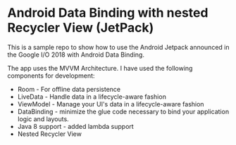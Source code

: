 # Android Data Binding with nested Recycler View (JetPack)
This is a sample repo to show how to use the Android Jetpack announced in the Google I/O 2018 with Android Data Binding.

The app uses the MVVM Architecture. I have used the following components for development:

  * Room - For offline data persistence
  * LiveData - Handle data in a lifecycle-aware fashion
  * ViewModel - Manage your UI's data in a lifecycle-aware fashion
  * DataBinding - minimize the glue code necessary to bind your application logic and layouts.
  * Java 8 support - added lambda support
  * Nested Recycler View

